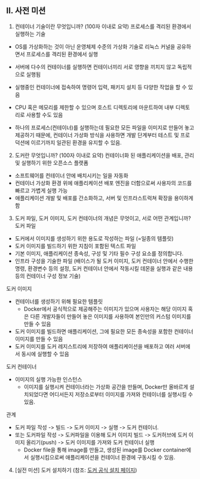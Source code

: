 ## II. 사전 미션

1. 컨테이너 기술이란 무엇입니까? (100자 이내로 요약)
   프로세스를 격리된 환경에서 실행하는 기술

- OS를 가상화하는 것이 아닌 운영체제 수준의 가상화 기술로 리눅스 커널을 공유하면서 프로세스를 격리된 환경에서 실행
- 서버에 다수의 컨테이너를 실행하면 컨테이너끼리 서로 영향을 끼치지 않고 독립적으로 실행됨

- 실행중인 컨테이너에 접속하여 명령어 입력, 패키지 설치 등 다양한 작업을 할 수 있음
- CPU 혹은 메모리를 제한할 수 있으며 호스트 디렉토리에 마운트하여 내부 디렉토리로 사용할 수도 있음
- 하나의 프로세스(컨테이너)를 실행하는데 필요한 모든 파일을 이미지로 만들어 놓고 제공하기 때문에, 컨테이너 가상화 방식을 사용하면 개발 단계부터 테스트 및 프로덕션에 이르기까지 일관된 환경을 유지할 수 있음.

2. 도커란 무엇입니까? (100자 이내로 요약)
   컨테이너화 된 애플리케이션을 배포, 관리 및 실행하기 위한 오픈소스 플랫폼

- 소프트웨어를 컨테이너 안에 배치시키는 일을 자동화
- 컨테이너 가상화 환경 위에 애플리케이션 배포 엔진을 더함으로써 사용자의 코드를 빠르고 가볍게 실행 가능
- 애플리케이션 개발 및 배포를 간소화하고, 서버 및 인프라스트럭쳐 확장을 용이하게 함

3. 도커 파일, 도커 이미지, 도커 컨테이너의 개념은 무엇이고, 서로 어떤 관계입니까?
   도커 파일

- 도커에서 이미지를 생성하기 위한 용도로 작성하는 파일 (=일종의 템플릿)
- 도커 이미지를 빌드하기 위한 지침이 포함된 텍스트 파일
- 기본 이미지, 애플리케이션 종속성, 구성 및 기타 필수 구성 요소를 정의합니다.
- 인프라 구성을 기술한 파일 (배이스가 될 도커 이미지, 도커 컨테이너 안에서 수행한 명령, 환경변수 등의 설정, 도커 컨테이너 안에서 작동시킬 데몬을 실행과 같은 내용 등의 컨테이너 구성 정보 기술)

도커 이미지

- 컨테이너를 생성하기 위해 필요한 템플릿
  - Docker에서 공식적으로 제공해주는 이미지가 있으며 사용자는 해당 이미지 혹은 다른 개발자들이 만들어 놓은 이미지를 사용하여 본인만의 커스텀 이미지를 만들 수 있음
- 도커 이미지를 빌드하면 애플리케이션, 그에 필요한 모든 종속성을 포함한 컨테이너 이미지를 만들 수 있음
- 도커 이미지를 도커 레지스트리에 저장하여 애플리케이션을 배포하고 여러 서버에서 동시에 실행할 수 있음

도커 컨테이너

- 이미지의 실행 가능한 인스턴스
  - 이미지를 실행시켜 컨테이너라는 가상화 공간을 만들며, Docker만 올바르게 설치되었다면 어디서든지 저장소로부터 이미지를 가져와 컨테이너를 실행시킬 수 있음.

관계

- 도커 파일 작성 -> 빌드 -> 도커 이미지 -> 실행 -> 도커 컨테이너.
- 또는 도커파일 작성 -> 도커파일을 이용해 도커 이미지 빌드 -> 도커허브에 도커 이미지 올리기(push) -> 도커 이미지를 가져와 도커 컨테이너 실행
  - Docker file을 통해 image를 만들고, 생성된 image를 Docker container에서 실행시킴으로써 애플리케이션을 컨테이너 환경에 구동시킬 수 있음.

4. [실전 미션] 도커 설치하기 (참조: [도커 공식 설치 페이지](https://docs.docker.com/engine/install/))
